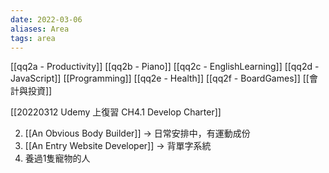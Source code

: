 ```yaml
---
date: 2022-03-06
aliases: Area
tags: area
---
```


[[qq2a - Productivity]]
[[qq2b - Piano]]
[[qq2c - EnglishLearning]]
[[qq2d - JavaScript]]
[[Programming]]
[[qq2e - Health]]
[[qq2f - BoardGames]]
[[會計與投資]]



[[20220312 Udemy 上復習 CH4.1 Develop Charter]]


2. [[An Obvious Body Builder]] → 日常安排中，有運動成份
4. [[An Entry Website Developer]] → 背單字系統
5. 養過1隻寵物的人

